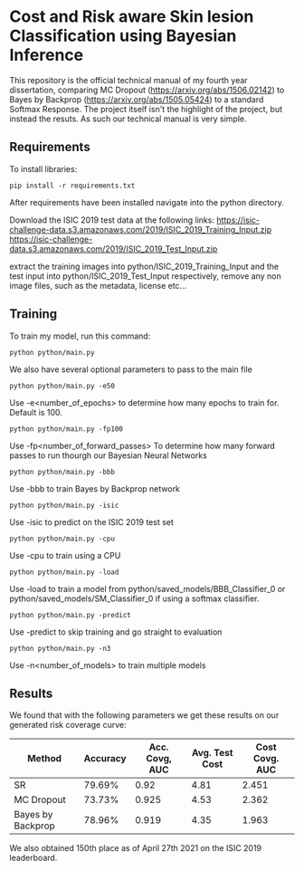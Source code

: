 
# Cost and Risk aware Skin lesion Classification using Bayesian Inference

This repository is the official technical manual of my fourth year dissertation, comparing MC Dropout (https://arxiv.org/abs/1506.02142) to Bayes by Backprop (https://arxiv.org/abs/1505.05424) to a standard Softmax Response. The project itself isn't the highlight of the project, but instead the resuts. As such our technical manual is very simple.


## Requirements

To install libraries:

```setup
pip install -r requirements.txt
```

After requirements have been installed navigate into the python directory.

Download the ISIC 2019 test data at the following links: 
https://isic-challenge-data.s3.amazonaws.com/2019/ISIC_2019_Training_Input.zip
https://isic-challenge-data.s3.amazonaws.com/2019/ISIC_2019_Test_Input.zip

extract the training images into python/ISIC\_2019\_Training_Input and the test input into python/ISIC\_2019\_Test\_Input respectively, remove any non image files, such as the metadata, license etc...

## Training

To train my model, run this command:

```train
python python/main.py
```

We also have several optional parameters to pass to the main file
```train
python python/main.py -e50
```
Use -e<number_of_epochs> to determine how many epochs to train for. Default is 100.

```train
python python/main.py -fp100
```
Use -fp<number_of_forward_passes> To determine how many forward passes to run thourgh our Bayesian Neural Networks

```train
python python/main.py -bbb
```
Use -bbb to train Bayes by Backprop network

```train
python python/main.py -isic
```
Use -isic to predict on the ISIC 2019 test set

```train
python python/main.py -cpu
```
Use -cpu to train using a CPU

```train
python python/main.py -load
```
Use -load to train a model from python/saved\_models/BBB\_Classifier\_0 or python/saved\_models/SM\_Classifier\_0 if using a softmax classifier.

```train
python python/main.py -predict
```
Use -predict to skip training and go straight to evaluation

```train
python python/main.py -n3
```
Use -n<number_of_models> to train multiple models


## Results

We found that with the following parameters we get these results on our generated risk coverage curve:


| Method            | Accuracy | Acc. Covg, AUC | Avg. Test Cost | Cost Covg. AUC |
|-------------------|----------|----------------|----------------|----------------|
| SR                | 79.69%   | 0.92           | 4.81           | 2.451          |
| MC Dropout        | 73.73%   | 0.925          | 4.53           | 2.362          |
| Bayes by Backprop | 78.96%   | 0.919          | 4.35           | 1.963          |


We also obtained 150th place as of April 27th 2021 on the ISIC 2019 leaderboard.


